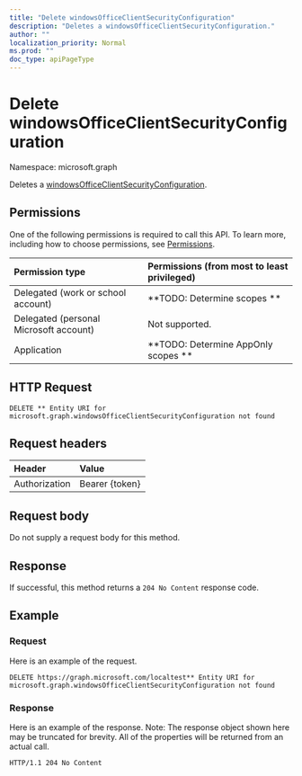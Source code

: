 ```yaml
---
title: "Delete windowsOfficeClientSecurityConfiguration"
description: "Deletes a windowsOfficeClientSecurityConfiguration."
author: ""
localization_priority: Normal
ms.prod: ""
doc_type: apiPageType
---
```


# Delete windowsOfficeClientSecurityConfiguration

Namespace: microsoft.graph

Deletes a [windowsOfficeClientSecurityConfiguration](../resources/windowsofficeclientsecurityconfiguration.md).

## Permissions
One of the following permissions is required to call this API. To learn more, including how to choose permissions, see [Permissions](/concepts/permissions-reference.md).

|Permission type|Permissions (from most to least privileged)|
|:---|:---|
|Delegated (work or school account)|**TODO: Determine scopes **|
|Delegated (personal Microsoft account)|Not supported.|
|Application|**TODO: Determine AppOnly scopes **|

## HTTP Request
<!-- {
  "blockType": "ignored"
}
-->
``` http
DELETE ** Entity URI for microsoft.graph.windowsOfficeClientSecurityConfiguration not found
```

## Request headers
|Header|Value|
|:---|:---|
|Authorization|Bearer {token}|

## Request body
Do not supply a request body for this method.

## Response
If successful, this method returns a `204 No Content` response code.

## Example

### Request
Here is an example of the request.
<!-- {
  "blockType": "request",
  "name": "delete_windowsofficeclientsecurityconfiguration"
}
-->
``` http
DELETE https://graph.microsoft.com/localtest** Entity URI for microsoft.graph.windowsOfficeClientSecurityConfiguration not found
```

### Response
Here is an example of the response. Note: The response object shown here may be truncated for brevity. All of the properties will be returned from an actual call.
<!-- {
  "blockType": "response",
  "truncated": true
}
-->
``` http
HTTP/1.1 204 No Content
```

